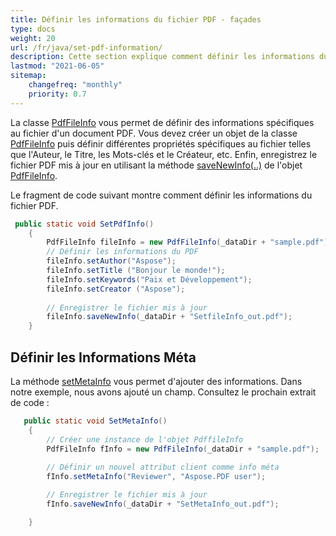 ```yaml
---
title: Définir les informations du fichier PDF - façades
type: docs
weight: 20
url: /fr/java/set-pdf-information/
description: Cette section explique comment définir les informations du fichier PDF avec Aspose.PDF Facades en utilisant la classe PdfFileInfo.
lastmod: "2021-06-05"
sitemap:
    changefreq: "monthly"
    priority: 0.7
---
```


La classe [PdfFileInfo](https://reference.aspose.com/pdf/java/com.aspose.pdf.facades/PdfFileInfo) vous permet de définir des informations spécifiques au fichier d'un document PDF. Vous devez créer un objet de la classe [PdfFileInfo](https://reference.aspose.com/pdf/java/com.aspose.pdf.facades/PdfFileInfo) puis définir différentes propriétés spécifiques au fichier telles que l'Auteur, le Titre, les Mots-clés et le Créateur, etc. Enfin, enregistrez le fichier PDF mis à jour en utilisant la méthode [saveNewInfo(..)](https://reference.aspose.com/pdf/java/com.aspose.pdf.facades/PdfFileInfo#saveNewInfo-java.io.OutputStream-) de l'objet [PdfFileInfo](https://reference.aspose.com/pdf/java/com.aspose.pdf.facades/PdfFileInfo).

Le fragment de code suivant montre comment définir les informations du fichier PDF.

```java
 public static void SetPdfInfo()
    {
        PdfFileInfo fileInfo = new PdfFileInfo(_dataDir + "sample.pdf");
        // Définir les informations du PDF
        fileInfo.setAuthor("Aspose");
        fileInfo.setTitle ("Bonjour le monde!");
        fileInfo.setKeywords("Paix et Développement");
        fileInfo.setCreator ("Aspose");
        
        // Enregistrer le fichier mis à jour
        fileInfo.saveNewInfo(_dataDir + "SetfileInfo_out.pdf");
    }
```


## Définir les Informations Méta

La méthode [setMetaInfo](https://reference.aspose.com/pdf/java/com.aspose.pdf.facades/PdfFileInfo#setMetaInfo-java.lang.String-java.lang.String-) vous permet d'ajouter des informations. Dans notre exemple, nous avons ajouté un champ. Consultez le prochain extrait de code :

```java
   public static void SetMetaInfo()
    {
        // Créer une instance de l'objet PdffileInfo
        PdfFileInfo fInfo = new PdfFileInfo(_dataDir + "sample.pdf");
       
        // Définir un nouvel attribut client comme info méta
        fInfo.setMetaInfo("Reviewer", "Aspose.PDF user");

        // Enregistrer le fichier mis à jour
        fInfo.saveNewInfo(_dataDir + "SetMetaInfo_out.pdf");

    }
```